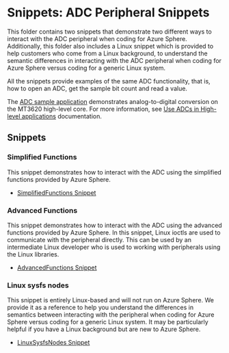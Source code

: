 # Snippets: ADC Peripheral Snippets

This folder contains two snippets that demonstrate two different ways to interact with the ADC peripheral when coding for Azure Sphere. Additionally, this folder also includes a Linux snippet which is provided to help customers who come from a Linux background, to understand the semantic differences in interacting with the ADC peripheral when coding for Azure Sphere versus coding for a generic Linux system.

All the snippets provide examples of the same ADC functionality, that is, how to open an ADC, get the sample bit count and read a value.

The [ADC sample application](https://github.com/Azure/azure-sphere-samples/tree/main/Samples/ADC/) demonstrates analog-to-digital conversion on the MT3620 high-level core. For more information, see [Use ADCs in High-level applications](https://learn.microsoft.com/azure-sphere/app-development/adc#adc-access) documentation.


## Snippets

### Simplified Functions
This snippet demonstrates how to interact with the ADC using the simplified functions provided by Azure Sphere.
 * [SimplifiedFunctions Snippet](SimplifiedFunctions)

### Advanced Functions
This snippet demonstrates how to interact with the ADC using the advanced functions provided by Azure Sphere. In this snippet, Linux ioctls are used to communicate with the peripheral directly.
This can be used by an intermediate Linux developer who is used to working with peripherals using the Linux libraries.
 * [AdvancedFunctions Snippet](AdvancedFunctions)

### Linux sysfs nodes
This snippet is entirely Linux-based and will not run on Azure Sphere. We provide it as a reference to help you understand the differences in semantics between interacting with the peripheral when coding for Azure Sphere versus coding for a generic Linux system. It may be particularly helpful if you have a Linux background but are new to Azure Sphere.

 * [LinuxSysfsNodes Snippet](LinuxSysfsNodes)
